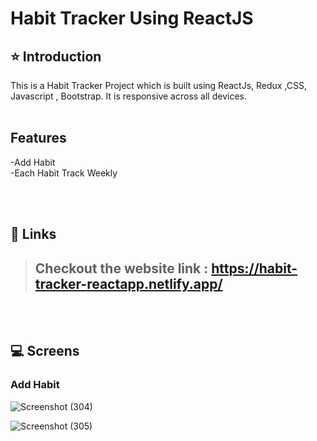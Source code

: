 # Habit Tracker Using ReactJS
 
## ⭐ Introduction

This is a Habit Tracker  Project which is built using ReactJs, Redux ,CSS, Javascript , Bootstrap. It is responsive across all devices.
<br/>
<br/>

## Features
-Add Habit <br/>
-Each Habit Track Weekly<br/>

<br/>
<br/>



## 🔗 Links

> ## Checkout the website link : https://habit-tracker-reactapp.netlify.app/


<br/>
<br/>

## 💻 Screens

### Add Habit
![Screenshot (304)](https://github.com/ajaykumar2pp/Habit-Tracker-Using-ReactJs/assets/102378038/cccf9921-df5d-40f8-8287-48bdd09de61d)


![Screenshot (305)](https://github.com/ajaykumar2pp/Habit-Tracker-Using-ReactJs/assets/102378038/18f99b2b-d553-4ea7-a104-ab39eb2cbe68)
